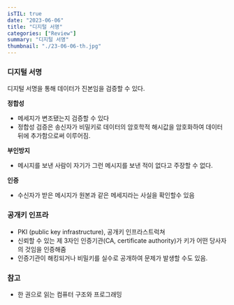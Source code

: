 ```yaml
---
isTIL: true
date: "2023-06-06"
title: "디지털 서명"
categories: ["Review"]
summary: "디지털 서명"
thumbnail: "./23-06-06-th.jpg"
---
```



### 디지털 서명
디지털 서명을 통해 데이터가 진본임을 검증할 수 있다.

**정합성**
- 메세지가 변조됐는지 검증할 수 있다
- 정합성 검증은 송신자가 비밀키로 데이터의 암호학적 해시값을 암호화하여 데이터 뒤에 추가함으로써 이루어짐.

**부인방지**
- 메시지를 보낸 사람이 자기가 그런 메시지를 보낸 적이 없다고 주장할 수 없다.

**인증**
- 수신자가 받은  메시지가 원본과 같은 메세지라는 사실을 확인할수 있음


### 공개키 인프라
- PKI (public key infrastructure), 공개키 인프라스트럭쳐
- 신뢰할 수 있는 제 3자인 인증기관(CA, certificate authority)가 키가 어떤 당사자의 것임을 인증해줌
- 인증기관이 해킹되거나 비밀키를 실수로 공개하여 문제가 발생할 수도 있음.


### 참고
- 한 권으로 읽는 컴퓨터 구조와 프로그래밍
